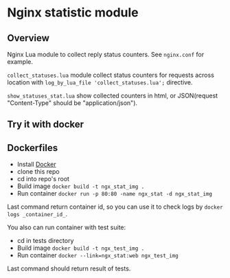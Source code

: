 Nginx statistic module
===================

## Overview

Nginx Lua module to collect reply status counters.
See `nginx.conf` for example.

`collect_statuses.lua` module collect status counters for requests across location with `log_by_lua_file 'collect_statuses.lua';` directive.

`show_statuses_stat.lua` show collected counters in html, or JSON(request "Content-Type" should be "application/json").

Try it with docker
--------------------

## Dockerfiles

* Install [Docker](https://www.docker.io/)
* clone this repo
* cd into repo's root
* Build image `docker build -t ngx_stat_img .`
* Run container `docker run -p 80:80 -name ngx_stat -d ngx_stat_img`

Last command return container id, so you can use it to check logs by `docker logs _container_id_`.


You also can run container with test suite:

* cd in tests directory
* Build image `docker build -t ngx_test_img .`
* Run container `docker --link=ngx_stat:web ngx_test_img`

Last command should return result of tests.